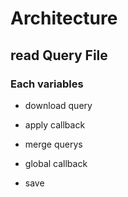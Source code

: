 # Architecture

## read Query File

### Each variables
 - download query
 - apply callback

- merge querys
- global callback
- save
